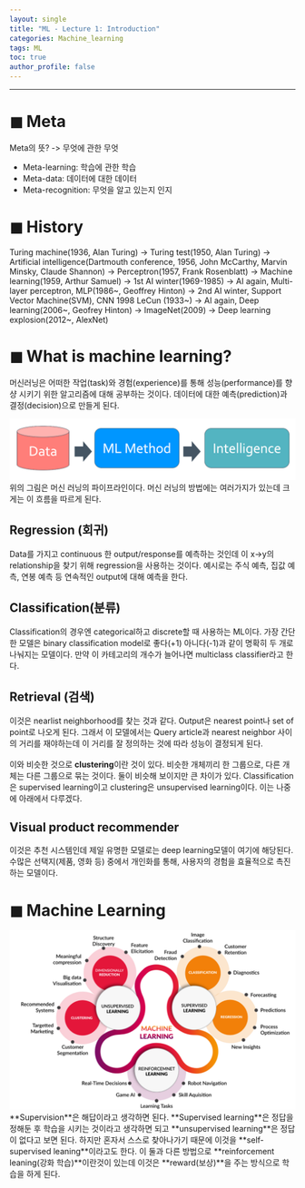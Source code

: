 ```yaml
---
layout: single
title: "ML - Lecture 1: Introduction"
categories: Machine_learning
tags: ML
toc: true
author_profile: false
---
```

- - -
# ◼︎ Meta
Meta의 뜻? -> 무엇에 관한 무엇
* Meta-learning: 학습에 관한 학습
* Meta-data: 데이터에 대한 데이터
* Meta-recognition: 무엇을 알고 있는지 인지

# ◼︎ History
Turing machine(1936, Alan Turing) -> Turing test(1950, Alan Turing) -> Artificial intelligence(Dartmouth conference, 1956, John McCarthy, Marvin Minsky, Claude Shannon) -> Perceptron(1957, Frank Rosenblatt) -> Machine learning(1959, Arthur Samuel) -> 1st AI winter(1969-1985) -> AI again, Multi-layer perceptron, MLP(1986~, Geoffrey Hinton) -> 2nd AI winter, Support Vector Machine(SVM), CNN 1998 LeCun (1933~) -> AI again, Deep learning(2006~, Geofrey Hinton) -> ImageNet(2009) -> Deep learning explosion(2012~, AlexNet)

# ◼︎ What is machine learning?

머신러닝은 어떠한 작업(task)와 경험(experience)를 통해 성능(performance)를 향샹 시키기 위한 알고리즘에 대해 공부하는 것이다. 데이터에 대한 예측(prediction)과 결정(decision)으로 만들게 된다.
<center><img src="/images/ML/ML_pipe.png" ></center>
위의 그림은 머신 러닝의 파이프라인이다. 머신 러닝의 방법에는 여러가지가 있는데 크게는 이 흐름을 따르게 된다.

## Regression (회귀)

Data를 가지고 continuous 한 output/response를 예측하는 것인데 이 x->y의 relationship을 찾기 위해 regression을 사용하는 것이다. 예시로는 주식 예측, 집값 예측, 연봉 예측 등 연속적인 output에 대해 예측을 한다.

## Classification(분류)

Classification의 경우엔 categorical하고 discrete할 때 사용하는 ML이다. 가장 간단한 모델은 binary classification model로 좋다(+1) 아니다(-1)과 같이 명확히 두 개로 나눠지는 모델이다. 만약 이 카테고리의 개수가 늘어나면 multiclass classifier라고 한다. 

## Retrieval (검색)

이것은 nearlist neighborhood를 찾는 것과 같다. Output은 nearest point나 set of point로 나오게 된다. 그래서 이 모델에서는 Query article과 nearest neighbor 사이의 거리를 재야하는데 이 거리를 잘 정의하는 것에 따라 성능이 결정되게 된다.<br><br>
이와 비슷한 것으로 **clustering**이란 것이 있다. 비슷한 개체끼리 한 그룹으로, 다른 개체는 다른 그룹으로 묶는 것이다. 둘이 비슷해 보이지만 큰 차이가 있다. Classification은 supervised learning이고 clustering은 unsupervised learning이다. 이는 나중에 아래에서 다루겠다.

## Visual product recommender

이것은 추천 시스템인데 제일 유명한 모델로는 deep learning모델이 여기에 해당된다. 수많은 선택지(제품, 영화 등) 중에서 개인화를 통해, 사용자의 경험을 효율적으로 촉진하는 모델이다.

# ◼︎ Machine Learning
<center><img src="/images/ML/ml_cat.png" ></center>
**Supervision**은 해답이라고 생각하면 된다. **Supervised learning**은 정답을 정해둔 후 학습을 시키는 것이라고 생각하면 되고 **unsupervised learning**은 정답이 없다고 보면 된다. 하지만 혼자서 스스로 찾아나가기 때문에 이것을 **self-supervised leaning**이라고도 한다. 이 둘과 다른 방법으로 **reinforcement leaning(강화 학습)**이란것이 있는데 이것은 **reward(보상)**을 주는 방식으로 학습을 하게 된다.